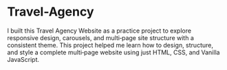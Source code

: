 # Travel-Agency
I built this Travel Agency Website as a practice project to explore responsive design, carousels, and multi‑page site structure with a consistent theme. This project helped me learn how to design, structure, and style a complete multi‑page website using just HTML, CSS, and Vanilla JavaScript.
